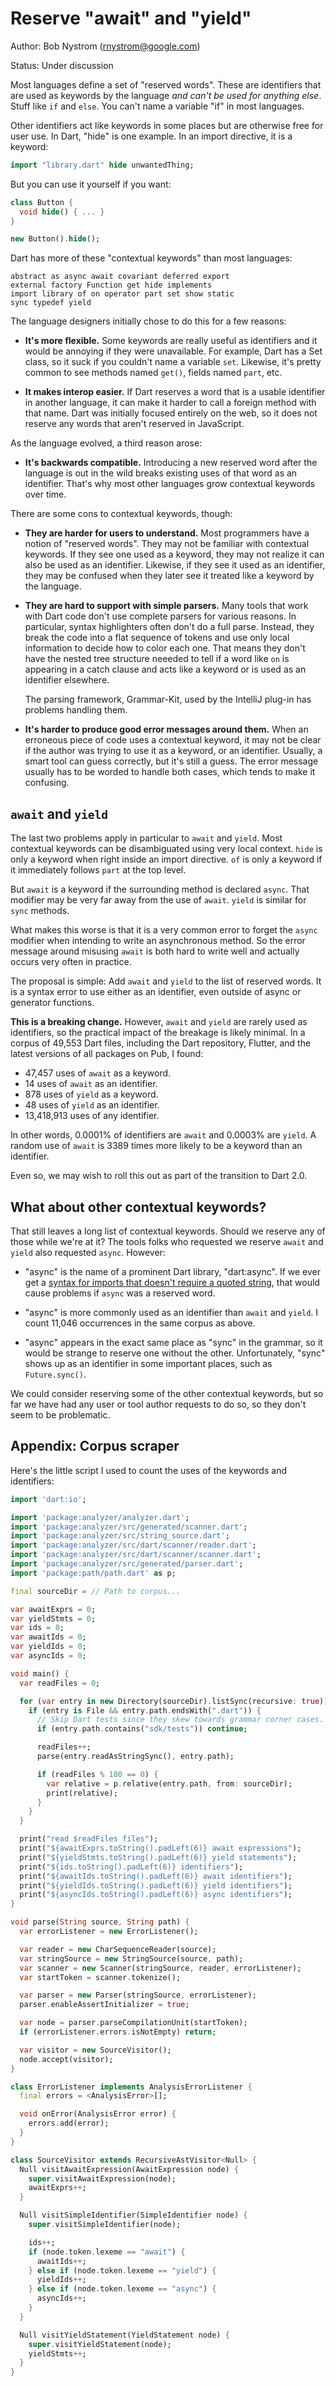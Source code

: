 # Reserve "await" and "yield"

Author: Bob Nystrom (rnystrom@google.com)

Status: Under discussion

Most languages define a set of "reserved words". These are identifiers that are
used as keywords by the language *and can't be used for anything else*. Stuff
like `if` and `else`. You can't name a variable "if" in most languages.

Other identifiers act like keywords in some places but are otherwise free for
user use. In Dart, "hide" is one example. In an import directive, it is a
keyword:

```dart
import "library.dart" hide unwantedThing;
```

But you can use it yourself if you want:

```dart
class Button {
  void hide() { ... }
}

new Button().hide();
```

Dart has more of these "contextual keywords" than most languages:

```
abstract as async await covariant deferred export
external factory Function get hide implements
import library of on operator part set show static
sync typedef yield
```

The language designers initially chose to do this for a few reasons:

*   **It's more flexible.** Some keywords are really useful as identifiers and
    it would be annoying if they were unavailable. For example, Dart has a Set
    class, so it suck if you couldn't name a variable `set`. Likewise, it's
    pretty common to see methods named `get()`, fields named `part`, etc.

*   **It makes interop easier.** If Dart reserves a word that is a usable
    identifier in another language, it can make it harder to call a foreign
    method with that name. Dart was initially focused entirely on the web, so it
    does not reserve any words that aren't reserved in JavaScript.

As the language evolved, a third reason arose:

*   **It's backwards compatible.** Introducing a new reserved word after the
    language is out in the wild breaks existing uses of that word as an
    identifier. That's why most other languages grow contextual keywords over
    time.

There are some cons to contextual keywords, though:

*   **They are harder for users to understand.** Most programmers have a notion
    of "reserved words". They may not be familiar with contextual keywords. If
    they see one used as a keyword, they may not realize it can also be used
    as an identifier. Likewise, if they see it used as an identifier, they may
    be confused when they later see it treated like a keyword by the language.

*   **They are hard to support with simple parsers.** Many tools that work with
    Dart code don't use complete parsers for various reasons. In particular,
    syntax highlighters often don't do a full parse. Instead, they break the
    code into a flat sequence of tokens and use only local information to decide
    how to color each one. That means they don't have the nested tree structure
    neeeded to tell if a word like `on` is appearing in a catch clause and acts
    like a keyword or is used as an identifier elsewhere.

    The parsing framework, Grammar-Kit, used by the IntelliJ plug-in has
    problems handling them.

*   **It's harder to produce good error messages around them.** When an
    erroneous piece of code uses a contextual keyword, it may not be clear if
    the author was trying to use it as a keyword, or an identifier. Usually, a
    smart tool can guess correctly, but it's still a guess. The error message
    usually has to be worded to handle both cases, which tends to make it
    confusing.

## `await` and `yield`

The last two problems apply in particular to `await` and `yield`. Most
contextual keywords can be disambiguated using very local context. `hide` is
only a keyword when right inside an import directive. `of` is only a keyword if
it immediately follows `part` at the top level.

But `await` is a keyword if the surrounding method is declared `async`. That
modifier may be very far away from the use of `await`. `yield` is similar for
`sync` methods.

What makes this worse is that it is a very common error to forget the `async`
modifier when intending to write an asynchronous method. So the error message
around misusing `await` is both hard to write well and actually occurs very
often in practice.

The proposal is simple: Add `await` and `yield` to the list of reserved words.
It is a syntax error to use either as an identifier, even outside of async or
generator functions.

**This is a breaking change.** However, `await` and `yield` are rarely used as
identifiers, so the practical impact of the breakage is likely minimal. In a
corpus of 49,553 Dart files, including the Dart repository, Flutter, and the
latest versions of all packages on Pub, I found:

* 47,457 uses of `await` as a keyword.
* 14 uses of `await` as an identifier.
* 878 uses of `yield` as a keyword.
* 48 uses of `yield` as an identifier.
* 13,418,913 uses of any identifier.

In other words, 0.0001% of identifiers are `await` and 0.0003% are `yield`. A
random use of `await` is 3389 times more likely to be a keyword than an
identifier.

Even so, we may wish to roll this out as part of the transition to Dart 2.0.

## What about other contextual keywords?

That still leaves a long list of contextual keywords. Should we reserve any of
those while we're at it? The tools folks who requested we reserve `await` and
`yield` also requested `async`. However:

*   "async" is the name of a prominent Dart library, "dart:async". If we ever
    get a [syntax for imports that doesn't require a quoted string][import],
    that would cause problems if `async` was a reserved word.

*   "async" is more commonly used as an identifier than `await` and `yield`. I
    count 11,046 occurrences in the same corpus as above.

*   "async" appears in the exact same place as "sync" in the grammar, so it
    would be strange to reserve one without the other. Unfortunately, "sync"
    shows up as an identifier in some important places, such as `Future.sync()`.

[import]: https://github.com/dart-lang/sdk/issues/10018

We could consider reserving some of the other contextual keywords, but so far we
have had any user or tool author requests to do so, so they don't seem to be
problematic.

## Appendix: Corpus scraper

Here's the little script I used to count the uses of the keywords and identifiers:

```dart
import 'dart:io';

import 'package:analyzer/analyzer.dart';
import 'package:analyzer/src/generated/scanner.dart';
import 'package:analyzer/src/string_source.dart';
import 'package:analyzer/src/dart/scanner/reader.dart';
import 'package:analyzer/src/dart/scanner/scanner.dart';
import 'package:analyzer/src/generated/parser.dart';
import 'package:path/path.dart' as p;

final sourceDir = // Path to corpus...

var awaitExprs = 0;
var yieldStmts = 0;
var ids = 0;
var awaitIds = 0;
var yieldIds = 0;
var asyncIds = 0;

void main() {
  var readFiles = 0;

  for (var entry in new Directory(sourceDir).listSync(recursive: true)) {
    if (entry is File && entry.path.endsWith(".dart")) {
      // Skip Dart tests since they skew towards grammar corner cases.
      if (entry.path.contains("sdk/tests")) continue;

      readFiles++;
      parse(entry.readAsStringSync(), entry.path);

      if (readFiles % 100 == 0) {
        var relative = p.relative(entry.path, from: sourceDir);
        print(relative);
      }
    }
  }

  print("read $readFiles files");
  print("${awaitExprs.toString().padLeft(6)} await expressions");
  print("${yieldStmts.toString().padLeft(6)} yield statements");
  print("${ids.toString().padLeft(6)} identifiers");
  print("${awaitIds.toString().padLeft(6)} await identifiers");
  print("${yieldIds.toString().padLeft(6)} yield identifiers");
  print("${asyncIds.toString().padLeft(6)} async identifiers");
}

void parse(String source, String path) {
  var errorListener = new ErrorListener();

  var reader = new CharSequenceReader(source);
  var stringSource = new StringSource(source, path);
  var scanner = new Scanner(stringSource, reader, errorListener);
  var startToken = scanner.tokenize();

  var parser = new Parser(stringSource, errorListener);
  parser.enableAssertInitializer = true;

  var node = parser.parseCompilationUnit(startToken);
  if (errorListener.errors.isNotEmpty) return;

  var visitor = new SourceVisitor();
  node.accept(visitor);
}

class ErrorListener implements AnalysisErrorListener {
  final errors = <AnalysisError>[];

  void onError(AnalysisError error) {
    errors.add(error);
  }
}

class SourceVisitor extends RecursiveAstVisitor<Null> {
  Null visitAwaitExpression(AwaitExpression node) {
    super.visitAwaitExpression(node);
    awaitExprs++;
  }

  Null visitSimpleIdentifier(SimpleIdentifier node) {
    super.visitSimpleIdentifier(node);

    ids++;
    if (node.token.lexeme == "await") {
      awaitIds++;
    } else if (node.token.lexeme == "yield") {
      yieldIds++;
    } else if (node.token.lexeme == "async") {
      asyncIds++;
    }
  }

  Null visitYieldStatement(YieldStatement node) {
    super.visitYieldStatement(node);
    yieldStmts++;
  }
}
```